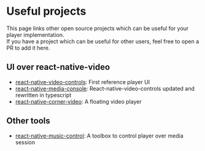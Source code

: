 # Useful projects
This page links other open source projects which can be useful for your player implementation. <br>
If you have a project which can be useful for other users, feel free to open a PR to add it here.

## UI over react-native-video
 - [react-native-video-controls](https://github.com/itsnubix/react-native-video-controls): First reference player UI
 - [react-native-media-console](https://github.com/criszz77/react-native-media-console): React-native-video-controls updated and rewritten in typescript
 - [react-native-corner-video](https://github.com/Lg0gs/react-native-corner-video): A floating video player

## Other tools
 - [react-native-music-control](https://github.com/tanguyantoine/react-native-music-control): A toolbox to control player over media session
